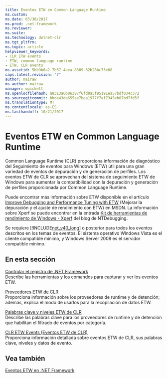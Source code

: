 ```yaml
---
title: Eventos ETW en Common Language Runtime
ms.custom: 
ms.date: 03/30/2017
ms.prod: .net-framework
ms.reviewer: 
ms.suite: 
ms.technology: dotnet-clr
ms.tgt_pltfrm: 
ms.topic: article
helpviewer_keywords:
- CLR ETW events
- ETW, common language runtime
- ETW, CLR events
ms.assetid: 5bb9b6a2-7b57-4aea-8809-32b28bc73e88
caps.latest.revision: "7"
author: mairaw
ms.author: mairaw
manager: wpickett
ms.openlocfilehash: a8313a6b06387f6fd0a5f95191ea57bdf034c372
ms.sourcegitcommit: bbde43da655ae7bea1977f7af7345eb87bd7fd5f
ms.translationtype: MT
ms.contentlocale: es-ES
ms.lasthandoff: 10/21/2017
---
```

# <a name="etw-events-in-the-common-language-runtime"></a>Eventos ETW en Common Language Runtime
Common Language Runtime (CLR) proporciona información de diagnóstico del Seguimiento de eventos para Windows (ETW) útil para una gran variedad de eventos de depuración y de generación de perfiles. Los eventos ETW de CLR se aprovechan del sistema de seguimiento ETW de Windows para aumentar la compatibilidad con la depuración y generación de perfiles proporcionada por Common Language Runtime.  
  
 Puede encontrar más información sobre ETW disponible en el artículo [Improve Debugging and Performance Tuning with ETW](http://go.microsoft.com/fwlink/?LinkID=161142) (Mejorar la depuración y el ajuste de rendimiento con ETW) en MSDN. La información sobre Xperf se puede encontrar en la entrada [Kit de herramientas de rendimiento de Windows - Xperf](http://go.microsoft.com/fwlink/?LinkID=161144) del blog de NTDebugging.  
  
 Se requiere [!INCLUDE[net_v40_long](../../../includes/net-v40-long-md.md)] o posterior para todos los eventos descritos en los temas de eventos. El sistema operativo Windows Vista es el cliente compatible mínimo, y Windows Server 2008 es el servidor compatible mínimo.  
  
## <a name="in-this-section"></a>En esta sección  
 [Controlar el registro de .NET Framework](../../../docs/framework/performance/controlling-logging.md)  
 Describe las herramientas y los comandos para capturar y ver los eventos ETW.  
  
 [Proveedores ETW de CLR](../../../docs/framework/performance/clr-etw-providers.md)  
 Proporciona información sobre los proveedores de runtime y de detención; además, explica el modo de usarlos para la recopilación de datos ETW.  
  
 [Palabras clave y niveles ETW de CLR](../../../docs/framework/performance/clr-etw-keywords-and-levels.md)  
 Describe las palabras clave para los proveedores de runtime y de detención que habilitan el filtrado de eventos por categoría.  
  
 [CLR ETW Events (Eventos ETW de CLR)](../../../docs/framework/performance/clr-etw-events.md)  
 Proporciona información detallada sobre eventos ETW de CLR, sus palabras clave, niveles y datos de evento.  
  
## <a name="see-also"></a>Vea también  
 [Eventos ETW en .NET Framework](../../../docs/framework/performance/etw-events.md)
